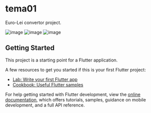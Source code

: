 # tema01

Euro-Lei convertor project.

![image](https://user-images.githubusercontent.com/45739581/233855791-78c1cccf-64e2-46c0-8759-71cef0d98813.png)
![image](https://user-images.githubusercontent.com/45739581/233855805-19d6a868-a530-4cf9-87b0-88dc4deafeba.png)
![image](https://user-images.githubusercontent.com/45739581/233855812-dee66bb6-fece-4441-9a69-3a451304814c.png)



## Getting Started

This project is a starting point for a Flutter application.

A few resources to get you started if this is your first Flutter project:

- [Lab: Write your first Flutter app](https://docs.flutter.dev/get-started/codelab)
- [Cookbook: Useful Flutter samples](https://docs.flutter.dev/cookbook)

For help getting started with Flutter development, view the
[online documentation](https://docs.flutter.dev/), which offers tutorials,
samples, guidance on mobile development, and a full API reference.
